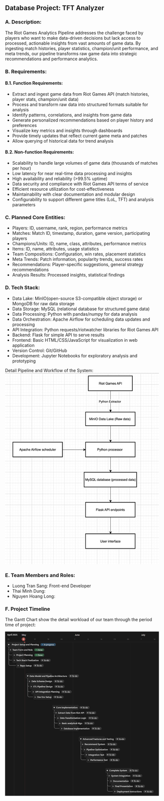 ## Database Project: TFT Analyzer

### A. Description:

The Riot Games Analytics Pipeline addresses the challenge faced by players who want to make data-driven decisions but lack access to processed, actionable insights from vast amounts of game data. By ingesting match histories, player statistics, champion/unit performance, and meta trends, our pipeline transforms raw game data into strategic recommendations and performance analytics.

### B. Requirements:
#### B.1. Function Requirements:
- Extract and ingest game data from Riot Games API (match histories, player stats, champion/unit data)
- Process and transform raw data into structured formats suitable for analysis
- Identify patterns, correlations, and insights from game data
- Generate personalized recommendations based on player history and preferences
- Visualize key metrics and insights through dashboards
- Provide timely updates that reflect current game meta and patches
- Allow querying of historical data for trend analysis

#### B.2. Non-function Requirements:
- Scalability to handle large volumes of game data (thousands of matches per hour)
- Low latency for near real-time data processing and insights
- High availability and reliability (>99.5% uptime)
- Data security and compliance with Riot Games API terms of service
- Efficient resource utilization for cost-effectiveness
- Maintainability with clear documentation and modular design
- Configurability to support different game titles (LoL, TFT) and analysis parameters

### C. Planned Core Entities:
- Players: ID, username, rank, region, performance metrics
- Matches: Match ID, timestamp, duration, game version, participating players
- Champions/Units: ID, name, class, attributes, performance metrics
- Items: ID, name, attributes, usage statistics
- Team Compositions: Configuration, win rates, placement statistics
- Meta Trends: Patch information, popularity trends, success rates
- Recommendations: Player-specific suggestions, general strategy recommendations
- Analysis Results: Processed insights, statistical findings

### D. Tech Stack:
- Data Lake: MinIO(open-source S3-compatible object storage) or MongoDB for raw data storage
- Data Storage: MySQL (relational database for structured game data)
- Data Processing: Python with pandas/numpy for data analysis
- Data Orchestration: Apache Airflow for scheduling data updates and processing
- API Integration: Python requests/riotwatcher libraries for Riot Games API
- Backend: Flask for simple API to serve results
- Frontend: Basic HTML/CSS/JavaScript for visualization in web application
- Version Control: Git/GitHub
- Development: Jupyter Notebooks for exploratory analysis and prototyping

Detail Pipeline and Workflow of the System:
![alt text](pipeline.png)

### E. Team Members and Roles:
- Luong Tran Sang: Front-end Developer 
- Thai Minh Dung:
- Nguyen Hoang Long: 

### F. Project Timeline
The Gantt Chart show the detail workload of our team through the period time of project:

![alt text](timeline.png)



